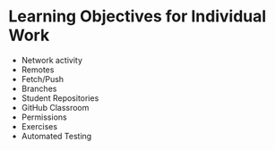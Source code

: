 # Learning Objectives for Individual Work

* Network activity
* Remotes
* Fetch/Push
* Branches
* Student Repositories
* GitHub Classroom
* Permissions
* Exercises
* Automated Testing
